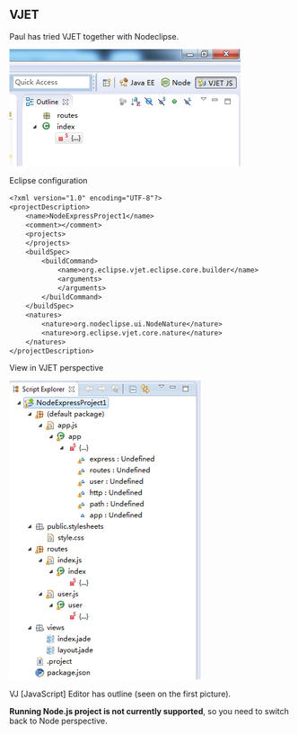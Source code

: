 
## VJET

Paul has tried VJET together with Nodeclipse.

![node-vjet-perspective-switching.PNG](Pictures/node-vjet-perspective-switching.PNG)

Eclipse configuration

	<?xml version="1.0" encoding="UTF-8"?>
	<projectDescription>
		<name>NodeExpressProject1</name>
		<comment></comment>
		<projects>
		</projects>
		<buildSpec>
			<buildCommand>
				<name>org.eclipse.vjet.eclipse.core.builder</name>
				<arguments>
				</arguments>
			</buildCommand>
		</buildSpec>
		<natures>
			<nature>org.nodeclipse.ui.NodeNature</nature>
			<nature>org.eclipse.vjet.core.nature</nature>
		</natures>
	</projectDescription>

View in VJET perspective

![node-vjet-script-expoler.PNG](Pictures/node-vjet-script-expoler.PNG)

VJ [JavaScript] Editor has outline (seen on the first picture).

**Running Node.js project is not currently supported**, so you need to switch back to Node perspective.


